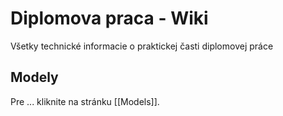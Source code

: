 # Diplomova praca - Wiki

Všetky technické informacie o praktickej časti diplomovej práce

## Modely

Pre ... kliknite na stránku [[Models]].
